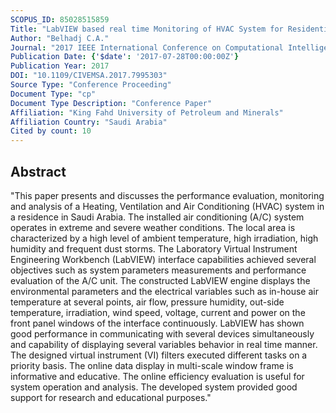 ```yaml
---
SCOPUS_ID: 85028515859
Title: "LabVIEW based real time Monitoring of HVAC System for Residential Load"
Author: "Belhadj C.A."
Journal: "2017 IEEE International Conference on Computational Intelligence and Virtual Environments for Measurement Systems and Applications, CIVEMSA 2017 - Proceedings"
Publication Date: {'$date': '2017-07-28T00:00:00Z'}
Publication Year: 2017
DOI: "10.1109/CIVEMSA.2017.7995303"
Source Type: "Conference Proceeding"
Document Type: "cp"
Document Type Description: "Conference Paper"
Affiliation: "King Fahd University of Petroleum and Minerals"
Affiliation Country: "Saudi Arabia"
Cited by count: 10
---
```


## Abstract
"This paper presents and discusses the performance evaluation, monitoring and analysis of a Heating, Ventilation and Air Conditioning (HVAC) system in a residence in Saudi Arabia. The installed air conditioning (A/C) system operates in extreme and severe weather conditions. The local area is characterized by a high level of ambient temperature, high irradiation, high humidity and frequent dust storms. The Laboratory Virtual Instrument Engineering Workbench (LabVIEW) interface capabilities achieved several objectives such as system parameters measurements and performance evaluation of the A/C unit. The constructed LabVIEW engine displays the environmental parameters and the electrical variables such as in-house air temperature at several points, air flow, pressure humidity, out-side temperature, irradiation, wind speed, voltage, current and power on the front panel windows of the interface continuously. LabVIEW has shown good performance in communicating with several devices simultaneously and capability of displaying several variables behavior in real time manner. The designed virtual instrument (VI) filters executed different tasks on a priority basis. The online data display in multi-scale window frame is informative and educative. The online efficiency evaluation is useful for system operation and analysis. The developed system provided good support for research and educational purposes."
